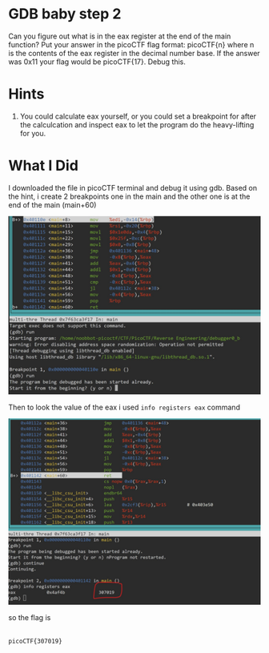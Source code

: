 # GDB baby step 2

Can you figure out what is in the eax register at the end of the main function? Put your answer in the picoCTF flag format: picoCTF{n} where n is the contents of the eax register in the decimal number base. If the answer was 0x11 your flag would be picoCTF{17}.
Debug this.

# Hints

1. You could calculate eax yourself, or you could set a breakpoint for after the calculcation and inspect eax to let the program do the heavy-lifting for you.

# What I Did

I downloaded the file in picoCTF terminal and debug it using gdb. Based on the hint, i create 2 breakpoints one in the main and the other one is at the end of the main (main+60)

<img src="Pic_1.jpg">

Then to look the value of the eax i used
`info registers eax` command

<img src="Pic_2.jpg">

so the flag is

```

picoCTF{307019}

```

